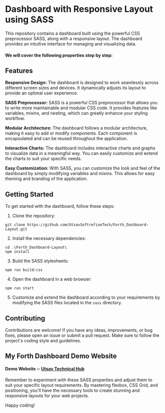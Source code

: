 # Dashboard with Responsive Layout using SASS

This repository contains a dashboard built using the powerful CSS preprocessor SASS, along with a responsive layout. The dashboard provides an intuitive interface for managing and visualizing data.

#### We will cover the following properties step by step:

## Features

**Responsive Design:** The dashboard is designed to work seamlessly across different screen sizes and devices. It dynamically adjusts its layout to provide an optimal user experience.

**SASS Preprocessor:** SASS is a powerful CSS preprocessor that allows you to write more maintainable and modular CSS code. It provides features like variables, mixins, and nesting, which can greatly enhance your styling workflow.

**Modular Architecture:** The dashboard follows a modular architecture, making it easy to add or modify components. Each component is encapsulated and can be reused throughout the application.

**Interactive Charts:** The dashboard includes interactive charts and graphs to visualize data in a meaningful way. You can easily customize and extend the charts to suit your specific needs.

**Easy Customization:** With SASS, you can customize the look and feel of the dashboard by simply modifying variables and mixins. This allows for easy theming and branding of the application.

## Getting Started

To get started with the dashboard, follow these steps:

1. Clone the repository:

```shell
git clone https://github.com/UtsavSoftrefineTech/Forth_Dashboard-Layout.git

```

2. Install the necessary dependencies:

```shell
cd .\Forth_Dashboard-Layout\
npm install

```

3. Build the SASS stylesheets:

```shell
npm run build:css
```

4. Open the dashboard in a web browser:

```shell
npm run start
```

5. Customize and extend the dashboard according to your requirements by modifying the SASS files located in the `sass` directory.

## Contributing

Contributions are welcome! If you have any ideas, improvements, or bug fixes, please open an issue or submit a pull request. Make sure to follow the project's coding style and guidelines.

## My Forth Dashboard Demo Website

#### Demo Website :- [Utsav Technical Hub](https://team-management-dashboard.netlify.app/)

Remember to experiment with these SASS properties and adjust them to suit your specific layout requirements. By mastering flexbox, CSS Grid, and positioning, you'll have the necessary tools to create stunning and responsive layouts for your web projects.

Happy coding!
